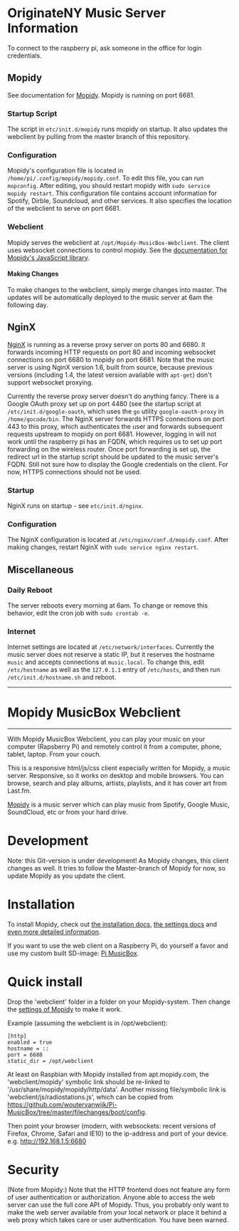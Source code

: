# OriginateNY Music Server Information

To connect to the raspberry pi, ask someone in the office for login credentials.

## Mopidy
See documentation for [Mopidy](http://www.mopidy.com/).  Mopidy is running on port 6681.

### Startup Script
The script in `etc/init.d/mopidy` runs mopidy on startup.  It also updates the webclient by pulling from the master branch of this repository.

### Configuration
Mopidy's configuration file is located in `/home/pi/.config/mopidy/mopidy.conf`.  To edit this file, you can run `mopconfig`.  After editing, you should restart mopidy with `sudo service mopidy restart`.  This configuration file contains account information for Spotify, Dirble, Soundcloud, and other services.  It also specifies the location of the webclient to serve on port 6681.

### Webclient
Mopidy serves the webclient at `/opt/Mopidy-MusicBox-Webclient`.  The client uses websocket connections to control mopidy.  See the [documentation for Mopidy's JavaScript library](http://docs.mopidy.com/en/latest/api/js/).

#### Making Changes
To make changes to the webclient, simply merge changes into master.  The updates will be automatically deployed to the music server at 6am the following day.

## NginX
[NginX](http://nginx.com/) is running as a reverse proxy server on ports 80 and 6680.  It forwards incoming HTTP requests on port 80 and incoming websocket connections on port 6680 to mopidy on port 6681.  Note that the music server is using NginX version 1.6, built from source, because previous versions (including 1.4, the latest version available with `apt-get`) don't support websocket proxying.

Currently the reverse proxy server doesn't do anything fancy.  There is a Google OAuth proxy set up on port 4480 (see the startup script at `/etc/init.d/google-oauth`, which uses the `go` utility `google-oauth-proxy` in `/home/gocode/bin`.  The NginX server forwards HTTPS connections on port 443 to this proxy, which authenticates the user and forwards subsequent requests upstream to mopidy on port 6681.  However, logging in will not work until the raspberry pi has an FQDN, which requires us to set up port forwarding on the wireless router.  Once port forwarding is set up, the redirect url in the startup script should be updated to the music server's FQDN.  Still not sure how to display the Google credentials on the client.  For now, HTTPS connections should not be used.

### Startup
NginX runs on startup - see `etc/init.d/nginx`.

### Configuration
The NginX configuration is located at `/etc/nginx/conf.d/mopidy.conf`.  After making changes, restart NginX with `sudo service nginx restart`.

## Miscellaneous

### Daily Reboot
The server reboots every morning at 6am.  To change or remove this behavior, edit the cron job with `sudo crontab -e`.

### Internet
Internet settings are located at `/etc/network/interfaces`.  Currently the music server does not reserve a static IP, but it reserves the hostname `music` and accepts connections at `music.local`.  To change this, edit `/etc/hostname` as well as the `127.0.1.1` entry of `/etc/hosts`, and then run `/etc/init.d/hostname.sh` and reboot.

*************************
# Mopidy MusicBox Webclient
*************************

With Mopidy MusicBox Webclient, you can play your music on your computer (Rapsberry Pi) and remotely control it from a computer, phone, tablet, laptop. From your couch.

This is a responsive html/js/css client especially written for Mopidy, a music server. Responsive, so it works on desktop and mobile browsers. You can browse, search and play albums, artists, playlists, and it has cover art from Last.fm.

[Mopidy](http://www.mopidy.com/) is a music server which can play music from Spotify, Google Music, SoundCloud, etc or from your hard drive. 

Development
===========

Note: this Git-version is under development! As Mopidy changes, this client changes as well. It tries to follow the Master-branch of Mopidy for now, so update Mopidy as you update the client.


Installation
============

To install Mopidy, check out [the installation docs](http://docs.mopidy.com/en/latest/installation/), [the settings docs](http://docs.mopidy.com/en/latest/settings/) and [even more detailed information](http://docs.mopidy.com/en/latest/modules/frontends/http/#http-frontend). 

If you want to use the web client on a Raspberry Pi, do yourself a favor and use my custom built SD-image: [Pi MusicBox](http://www.woutervanwijk.nl/pimusicbox/).

Quick install
=============

Drop the 'webclient' folder in a folder on your Mopidy-system. Then change the [settings of Mopidy](http://docs.mopidy.com/en/latest/config/) to make it work. 

Example (assuming the webclient is in /opt/webclient):
```code
[http]
enabled = true
hostname = ::
port = 6680
static_dir = /opt/webclient
```

At least on Raspbian with Mopidy installed from apt.mopidy.com, the 'webclient/mopidy' symbolic link should be re-linked to '/usr/share/mopidy/mopidy/http/data'. Another missing file/symbolic link is 'webclient/js/radiostations.js', which can be copied from https://github.com/woutervanwijk/Pi-MusicBox/tree/master/filechanges/boot/config.

Then point your browser (modern, with websockets: recent versions of Firefox, Chrome, Safari and IE10) to the ip-address and port of your device. e.g. http://192.168.1.5:6680

Security
========

(Note from Mopidy:) Note that the HTTP frontend does not feature any form of user authentication or authorization. Anyone able to access the web server can use the full core API of Mopidy. Thus, you probably only want to make the web server available from your local network or place it behind a web proxy which takes care or user authentication. You have been warned.
